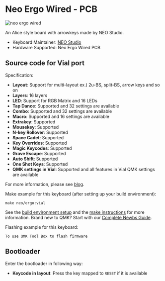 # Neo Ergo Wired - PCB

![neo ergo wired](https://qwertykeys.notion.site/image/https%3A%2F%2Fprod-files-secure.s3.us-west-2.amazonaws.com%2F870c01ba-5b4e-4294-a4be-aad8d13d751f%2F0c633c31-3bf2-4567-b49d-c1c84effbb8b%2F%25E5%259C%25BA%25E6%2599%25AF%25E5%259B%25BE.png?table=block&id=2bea8246-5f27-4056-a243-4405011b3801&spaceId=870c01ba-5b4e-4294-a4be-aad8d13d751f&width=2000&userId=&cache=v2)

An Alice style board with arrowkeys made by NEO Studio.

* Keyboard Maintainer: [NEO Studio](https://github.com/owlab-git)
* Hardware Supported: Neo Ergo Wired PCB

## Source code for Vial port

Specification:

* **Layout**: Support for multi-layout ex.) 2u-BS, split-BS, arrow keys and so on
* **Layers**: 16 layers
* **LED**: Support for RGB Matrix and 16 LEDs
* **Tap Dance**: Supported and 32 settings are available
* **Combo**: Supported and 32 settings are available
* **Macro**: Supported and 16 settings are available
* **Extrakey**: Supported
* **Mousekey**: Supported
* **N-key Rollover**: Supported
* **Space Cadet**: Supported
* **Key Overrides**: Supported
* **Magic Keycodes**: Supported
* **Grave Escape**: Supported
* **Auto Shift**: Supported
* **One Shot Keys**: Supported
* **QMK settings in Vial**:  Supported and all features in Vial QMK settings are available

For more information, please see [blog](https://note.com/nekoyamaou/n/n73237d7be569).

Make example for this keyboard (after setting up your build environment):

    make neo/ergo:vial

See the [build environment setup](https://docs.qmk.fm/#/getting_started_build_tools) and the [make instructions](https://docs.qmk.fm/#/getting_started_make_guide) for more information. Brand new to QMK? Start with our [Complete Newbs Guide](https://docs.qmk.fm/#/newbs).

Flashing example for this keyboard:

    To use QMK Tool Box to flash firmware

## Bootloader

Enter the bootloader in following way:

* **Keycode in layout**: Press the key mapped to `RESET` if it is available
